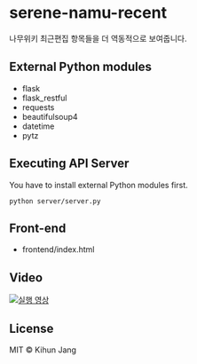 # serene-namu-recent

나무위키 최근편집 항목들을 더 역동적으로 보여줍니다.

## External Python modules

* flask
* flask_restful
* requests
* beautifulsoup4
* datetime
* pytz

## Executing API Server

You have to install external Python modules first.

```
python server/server.py
```

## Front-end

* frontend/index.html

## Video

[![실행 영상](https://www.youtube.com/watch?v=lZQRZOzAZ9U/0.jpg)](https://www.youtube.com/watch?v=lZQRZOzAZ9U)

## License
MIT © Kihun Jang
